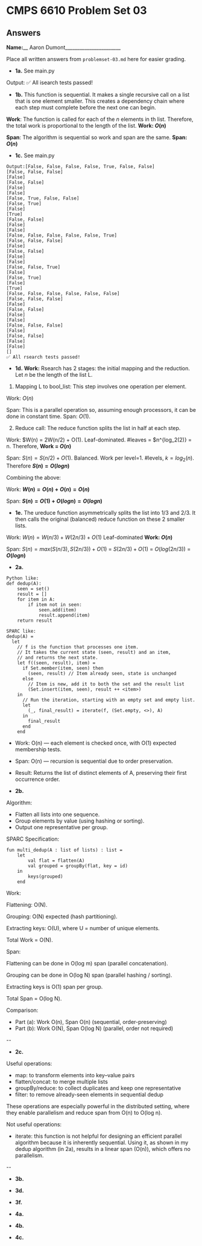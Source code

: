 # CMPS 6610 Problem Set 03
## Answers

**Name:**__ Aaron Dumont_______________________


Place all written answers from `problemset-03.md` here for easier grading.

- **1a.**
See main.py

Output:
✅ All isearch tests passed!

- **1b.**
This function is sequential. It makes a single recursive call on a list that is one element smaller. This creates a dependency chain where each step must complete before the next one can begin.

**Work**: The function is called for each of the $n$ elements in th list. Therefore, the total work is proportional to the length of the list. **Work: $O(n)$**

**Span**: The algorithm is sequential so work and span are the same. **Span: $O(n)$**

- **1c.**
See main.py
```
Output:[False, False, False, False, True, False, False]
[False, False, False]
[False]
[False, False]
[False]
[False]
[False, True, False, False]
[False, True]
[False]
[True]
[False, False]
[False]
[False]
[False, False, False, False, False, True]
[False, False, False]
[False]
[False, False]
[False]
[False]
[False, False, True]
[False]
[False, True]
[False]
[True]
[False, False, False, False, False, False]
[False, False, False]
[False]
[False, False]
[False]
[False]
[False, False, False]
[False]
[False, False]
[False]
[False]
[]
✅ All rsearch tests passed!
```
- **1d.**
**Work:** Rsearch has 2 stages: the initial mapping and the reduction. Let $n$ be the length of the list L.

1. Mapping L to bool_list: This step involves one operation per element. 

Work: $O(n)$

Span: This is a parallel operation so, assuming enough processors, it can be done in constant time. Span: $O(1)$.

2. Reduce call: The reduce function splits the list in half at each step.

Work: $W(n) = 2W(n/2) + O(1). Leaf-dominated. #leaves = $n^{log_2(2)} = n. Therefore, **Work = $O(n)$**

Span: $S(n) = S(n/2) + O(1)$. Balanced. Work per level=1. #levels, $k = log_2(n)$. Therefore **$S(n) = O(logn)$**

Combining the above: 

Work: **$W(n) = O(n) + O(n) = O(n)$**

Span: **$S(n) = O(1) + O(logn) = O(logn)$**


- **1e.**
The ureduce function asymmetrically splits the list into 1/3 and 2/3. It then calls the original (balanced) reduce function on these 2 smaller lists.

Work: $W(n) = W(n/3) + W(2n/3) + O(1)$ Leaf-dominated **Work: $O(n)$**

Span: $S(n) = max(S(n/3), S(2n/3)) + O(1)$ = $S(2n/3) +O(1)$ = $O(log(2n/3))$ = **$O(logn)$**

- **2a.**
```
Python like:
def dedup(A):
    seen = set()
    result = []
    for item in A:
        if item not in seen:
            seen.add(item)
            result.append(item)
    return result

SPARC like:
dedup(A) =
  let
    // f is the function that processes one item.
    // It takes the current state (seen, result) and an item,
    // and returns the next state.
    let f((seen, result), item) =
      if Set.member(item, seen) then
        (seen, result) // Item already seen, state is unchanged
      else
        // Item is new, add it to both the set and the result list
        (Set.insert(item, seen), result ++ <item>) 
    in
      // Run the iteration, starting with an empty set and empty list.
      let 
        (_, final_result) = iterate(f, (Set.empty, <>), A)
      in
        final_result
      end
    end
```
- Work: O(n) — each element is checked once, with O(1) expected membership tests.

- Span: O(n) — recursion is sequential due to order preservation.

- Result: Returns the list of distinct elements of A, preserving their first occurrence order.

- **2b.**

Algorithm:
- Flatten all lists into one sequence.
- Group elements by value (using hashing or sorting).
- Output one representative per group.

SPARC Specification:
```
fun multi_dedup(A : list of lists) : list =
    let
        val flat = flatten(A)
        val grouped = groupBy(flat, key = id)
    in
        keys(grouped)
    end
```
Work:

Flattening: O(N).

Grouping: O(N) expected (hash partitioning).

Extracting keys: O(U), where U = number of unique elements.

Total Work = O(N).

Span:

Flattening can be done in O(log m) span (parallel concatenation).

Grouping can be done in O(log N) span (parallel hashing / sorting).

Extracting keys is O(1) span per group.

Total Span = O(log N).

Comparison:
- Part (a): Work O(n), Span O(n) (sequential, order-preserving)
- Part (b): Work O(N), Span O(log N) (parallel, order not required)

--

- **2c.**

Useful operations:
- map: to transform elements into key–value pairs
- flatten/concat: to merge multiple lists
- groupBy/reduce: to collect duplicates and keep one representative
- filter: to remove already-seen elements in sequential dedup

These operations are especially powerful in the distributed setting, where they enable parallelism and reduce span from O(n) to O(log n).

Not useful operations:
- iterate: this function is not helpful for designing an efficient parallel algorithm because it is inherently sequential. Using it, as shown in my dedup algorithm (in 2a), results in a linear span (O(n)), which offers no parallelism.

--

- **3b.**




- **3d.**





- **3f.**




- **4a.**




- **4b.**





- **4c.**




